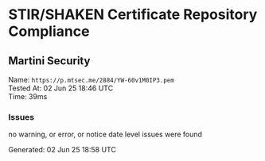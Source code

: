 # STIR/SHAKEN Certificate Repository Compliance

## Martini Security

Name: `https://p.mtsec.me/2884/YW-60v1M0IP3.pem`\
Tested At: 02 Jun 25 18:46 UTC\
Time: 39ms

### Issues

no warning, or error, or notice date level issues were found

Generated: 02 Jun 25 18:58 UTC